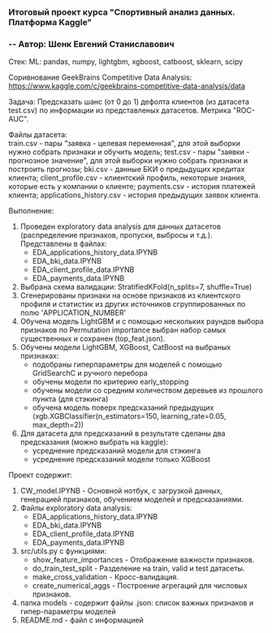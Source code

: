 ### Итоговый проект курса "Спортивный анализ данных. Платформа Kaggle"
### -- Автор: Шенк Евгений Станиславович

Стек:
ML: pandas, numpy, lightgbm, xgboost, catboost, sklearn, scipy

Соривнование GeekBrains Competitive Data Analysis: https://www.kaggle.com/c/geekbrains-competitive-data-analysis/data  

Задача: Предсказать шанс (от 0 до 1) дефолта клиентов (из датасета test.csv) по информации из представленых датасетов.
Метрика "ROC-AUC". 

Файлы датасета:  
train.csv - пары "заявка - целевая переменная", для этой выборки нужно собрать признаки и обучить модель;
test.csv - пары "заявки - прогнозное значение", для этой выборки нужно собрать признаки и построить прогнозы;
bki.csv - данные БКИ о предыдущих кредитах клиента;
client_profile.csv - клиентский профиль, некоторые знания, которые есть у компании о клиенте;
payments.csv - история платежей клиента;
applications_history.csv - история предыдущих заявок клиента.

Выполнение:
1. Проведен exploratory data analysis для данных датасетов (распределение признаков, пропуски, выбросы и т.д.).
    Представлены в файлах:
    - EDA_applications_history_data.IPYNB
    - EDA_bki_data.IPYNB
    - EDA_client_profile_data.IPYNB
    - EDA_payments_data.IPYNB
2. Выбрана схема валидации: StratifiedKFold(n_splits=7, shuffle=True)
3. Сгенерированы признаки на основе признаков из клиентского профиля и статистик из других источников сгруппированных по полю 'APPLICATION_NUMBER'
4. Обучена модель LightGBM и с помощью нескольких раундов выбора признаков по Permutation importance выбран набор самых существенных и сохранен (top_feat.json).
5. Обучены модели LightGBM, XGBoost, CatBoost на выбраных признаках:
    - подобраны гиперпараметры для моделей с помощью GridSearchC и ручного перебора
    - обучены модели по критерию early_stopping
    - обучены модели со средним количеством деревьев из прошлого пункта (для стэкинга)
    - обучена модель поверх предсказаний предыдущих (xgb.XGBClassifier(n_estimators=150, learning_rate=0.05, max_depth=2))
6. Для датасета для предсказаний в результате сделаны два предсказания (можно выбрать на kaggle):
    - усреднение предсказаний модели для стэкинга
    - усреднение предсказаний модели только XGBoost

Проект содержит:  
1. CW_model.IPYNB - Основной нотбук, с загрузкой данных, генерацией признаков, обучением моделей и предсказаниями.
2. Файлы exploratory data analysis:
    - EDA_applications_history_data.IPYNB
    - EDA_bki_data.IPYNB
    - EDA_client_profile_data.IPYNB
    - EDA_payments_data.IPYNB
3. src/utils.py с функциями:
    - show_feature_importances - Отображение важности признаков.
    - do_train_test_split - Разделение на train, valid и test датасеты.
    - make_cross_validation - Кросс-валидация.
    - create_numerical_aggs - Построение агрегаций для числовых признаков.
4. папка models - содержит файлы .json: список важных признаков и гипер-параметры моделей
5. README.md - файл с информацией
